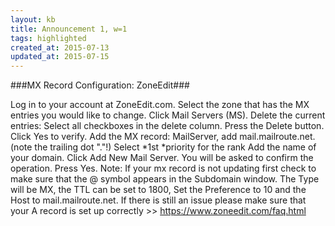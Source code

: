 ```yaml
---
layout: kb
title: Announcement 1, w=1
tags: highlighted
created_at: 2015-07-13
updated_at: 2015-07-15
---
```


###MX Record Configuration: ZoneEdit###

Log in to your account at ZoneEdit.com.
Select the zone that has the MX entries you would like to change.
Click Mail Servers (MS).
Delete the current entries: Select all checkboxes in the delete column.
Press the Delete button.
Click Yes to verify.
Add the MX record:
MailServer, add mail.mailroute.net. (note the trailing dot "."!)
Select *1st *priority for the rank
Add the name of your domain.
Click Add New Mail Server.
You will be asked to confirm the operation. Press Yes.
Note: If your mx record is not updating first check to make sure that the @ symbol appears in the Subdomain window. The Type will be MX, the TTL can be set to 1800, Set the Preference to 10 and the Host to mail.mailroute.net. If there is still an issue please make sure that your A record is set up correctly >> https://www.zoneedit.com/faq.html

